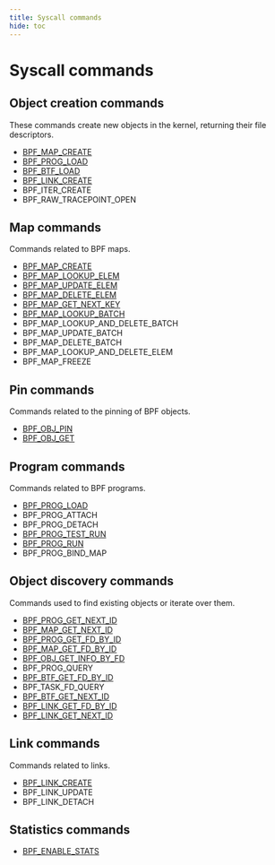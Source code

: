```yaml
---
title: Syscall commands
hide: toc
---
```

# Syscall commands

## Object creation commands

These commands create new objects in the kernel, returning their file descriptors.

* [BPF_MAP_CREATE](BPF_MAP_CREATE.md)
* [BPF_PROG_LOAD](BPF_PROG_LOAD.md)
* [BPF_BTF_LOAD](BPF_BTF_LOAD.md)
* [BPF_LINK_CREATE](BPF_LINK_CREATE.md)
* BPF_ITER_CREATE
* BPF_RAW_TRACEPOINT_OPEN

## Map commands

Commands related to BPF maps.

* [BPF_MAP_CREATE](BPF_MAP_CREATE.md)
* [BPF_MAP_LOOKUP_ELEM](BPF_MAP_LOOKUP_ELEM.md)
* [BPF_MAP_UPDATE_ELEM](BPF_MAP_UPDATE_ELEM.md)
* [BPF_MAP_DELETE_ELEM](BPF_MAP_DELETE_ELEM.md)
* [BPF_MAP_GET_NEXT_KEY](BPF_MAP_GET_NEXT_KEY.md)
* [BPF_MAP_LOOKUP_BATCH](BPF_MAP_LOOKUP_BATCH.md)
* BPF_MAP_LOOKUP_AND_DELETE_BATCH
* BPF_MAP_UPDATE_BATCH
* BPF_MAP_DELETE_BATCH
* BPF_MAP_LOOKUP_AND_DELETE_ELEM
* BPF_MAP_FREEZE

## Pin commands

Commands related to the pinning of BPF objects.

* [BPF_OBJ_PIN](BPF_OBJ_PIN.md)
* [BPF_OBJ_GET](BPF_OBJ_GET.md)

## Program commands

Commands related to BPF programs.

* [BPF_PROG_LOAD](BPF_PROG_LOAD.md)
* BPF_PROG_ATTACH
* BPF_PROG_DETACH
* [BPF_PROG_TEST_RUN](BPF_PROG_TEST_RUN.md)
* [BPF_PROG_RUN](BPF_PROG_TEST_RUN.md)
* BPF_PROG_BIND_MAP

## Object discovery commands

Commands used to find existing objects or iterate over them.

* [BPF_PROG_GET_NEXT_ID](BPF_PROG_GET_NEXT_ID.md)
* [BPF_MAP_GET_NEXT_ID](BPF_MAP_GET_NEXT_ID.md)
* [BPF_PROG_GET_FD_BY_ID](BPF_PROG_GET_FD_BY_ID.md)
* [BPF_MAP_GET_FD_BY_ID](BPF_MAP_GET_FD_BY_ID.md)
* [BPF_OBJ_GET_INFO_BY_FD](BPF_OBJ_GET_INFO_BY_FD.md)
* BPF_PROG_QUERY
* [BPF_BTF_GET_FD_BY_ID](BPF_BTF_GET_FD_BY_ID.md)
* BPF_TASK_FD_QUERY
* [BPF_BTF_GET_NEXT_ID](BPF_BTF_GET_NEXT_ID.md)
* [BPF_LINK_GET_FD_BY_ID](BPF_LINK_GET_FD_BY_ID.md)
* [BPF_LINK_GET_NEXT_ID](BPF_LINK_GET_NEXT_ID.md)

## Link commands 

Commands related to links.

* [BPF_LINK_CREATE](BPF_LINK_CREATE.md)
* BPF_LINK_UPDATE
* BPF_LINK_DETACH

## Statistics commands

* [BPF_ENABLE_STATS](BPF_ENABLE_STATS.md)
